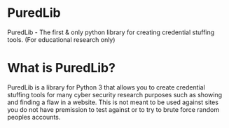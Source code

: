 # PuredLib
PuredLib - The first &amp; only python library for creating credential stuffing tools. (For educational research only)

# What is PuredLib?
PuredLib is a library for Python 3 that allows you to create credential stuffing tools for many cyber security research purposes such as showing and finding a flaw in a website. This is not meant to be used against sites you do not have premission to test against or to try to brute force random peoples accounts. 

